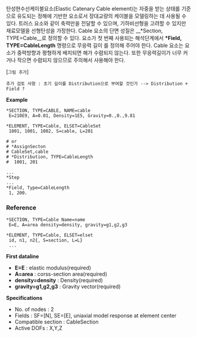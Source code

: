 탄성현수선케이블요소(Elastic Catenary Cable element)는 자중을 받는 상태를 기준으로 유도되는 정해에 기반한 요소로서 장대교량의 케이블을 모델링하는 데 사용될 수 있다. 트러스 요소와 같이 축력만을 전달할 수 있으며, 기하비선형을 고려할 수 있지만 재료모델을 선형탄성을 가정한다. 
Cable 요소의 단면 성질은 __*Section, TYPE=Cable__로 정의할 수 있다. 요소가 첫 번째 사용되는 해석단계에서 __*Field, TYPE=CableLength__ 명령으로 무응력 길이 를 정의해 주어야 한다.
  Cable 요소는 요소가 중력방향과 평형하게 배치되면 해가 수렴되지 않는다. 또한 무응력길이가 너무 커거나 작으면 수렴되지 않으므로 주의해서 사용해야 한다. 

[`그림 추가`]

`추가 검토 사항 : 초기 길이를 Distribution으로 부여할 것인가 --> Distribution + Field ?`

__Example__
```
*SECTION, TYPE=CABLE, NAME=cable
 E=210E9, A=0.01, Density=1E5, Gravity=0.,0.,9.81
 
*ELEMENT, TYPE=Cable, ELSET=CableSet
 1001, 1001, 1002, S=cable, L=201

# or
# *AssignSecton
# CableSet,cable
# *Distribution, TYPE=CableLength
#  1001, 201

...
*Step
...
*Field, Type=CableLength
 1, 200.
```



### Reference
```
*SECTION, TYPE=Cable Name=name
 E=E, A=area density=density, gravity=g1,g2,g3

*ELEMENT, TYPE=Cable, ELSET=elset
 id, n1, n2{, S=section, L=L}
 ...
```

__First dataline__

- __E=E__ : elastic modulus(required)
- __A=area__ : corss-section area(required)
- __density=density__ : Density(required)
- __gravity=g1,g2,g3__ : Gravity vector(required)

__Specifications__

- No. of nodes : 2
- Fields : SF=[N], SE=[E], uniaxial model response at element center
- Compatible section : CableSection
- Active DOFs :  X,Y,Z